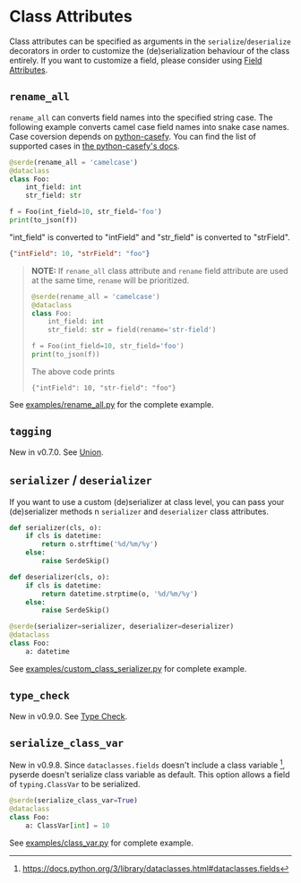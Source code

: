 # Class Attributes

Class attributes can be specified as arguments in the `serialize`/`deserialize` decorators in order to customize the (de)serialization behaviour of the class entirely. If you want to customize a field, please consider using [Field Attributes](field-attributes.md).

## **`rename_all`**

`rename_all` can converts field names into the specified string case. The following example converts camel case field names into snake case names. Case coversion depends on [python-casefy](https://github.com/dmlls/python-casefy). You can find the list of supported cases in [the python-casefy's docs](https://dmlls.github.io/python-casefy/api.html).

```python
@serde(rename_all = 'camelcase')
@dataclass
class Foo:
    int_field: int
    str_field: str

f = Foo(int_field=10, str_field='foo')
print(to_json(f))
```

"int_field" is converted to "intField" and "str_field" is converted to "strField".

```json
{"intField": 10, "strField": "foo"}
```

> **NOTE:** If `rename_all` class attribute and `rename` field attribute are used at the same time, `rename` will be prioritized.
>
> ```python
> @serde(rename_all = 'camelcase')
> @dataclass
> class Foo:
>     int_field: int
>     str_field: str = field(rename='str-field')
>
> f = Foo(int_field=10, str_field='foo')
> print(to_json(f))
> ```
> The above code prints
> ```
> {"intField": 10, "str-field": "foo"}
> ```

See [examples/rename_all.py](https://github.com/yukinarit/pyserde/blob/main/examples/rename_all.py) for the complete example.

## **`tagging`**

New in v0.7.0. See [Union](union.md).

## **`serializer`** / **`deserializer`**

If you want to use a custom (de)serializer at class level, you can pass your (de)serializer methods n `serializer` and `deserializer` class attributes.

```python
def serializer(cls, o):
    if cls is datetime:
        return o.strftime('%d/%m/%y')
    else:
        raise SerdeSkip()

def deserializer(cls, o):
    if cls is datetime:
        return datetime.strptime(o, '%d/%m/%y')
    else:
        raise SerdeSkip()

@serde(serializer=serializer, deserializer=deserializer)
@dataclass
class Foo:
    a: datetime
```

See [examples/custom_class_serializer.py](https://github.com/yukinarit/pyserde/blob/main/examples/custom_class_serializer.py) for complete example.

## **`type_check`**

New in v0.9.0. See [Type Check](#type-check.md).

## **`serialize_class_var`**

New in v0.9.8. Since `dataclasses.fields` doesn't include a class variable [^1], pyserde doesn't serialize class variable as default. This option allows a field of `typing.ClassVar` to be serialized.

```python
@serde(serialize_class_var=True)
@dataclass
class Foo:
    a: ClassVar[int] = 10
```

See [examples/class_var.py](https://github.com/yukinarit/pyserde/blob/main/examples/class_var.py) for complete example.

[^1]: https://docs.python.org/3/library/dataclasses.html#dataclasses.fields

